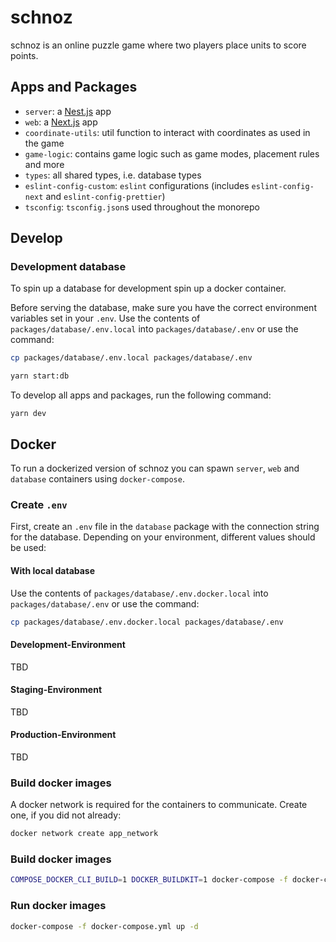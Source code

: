 # schnoz

schnoz is an online puzzle game where two players place units to score points.

## Apps and Packages

- `server`: a [Nest.js](https://nestjs.com/) app
- `web`: a [Next.js](https://nextjs.org/) app
- `coordinate-utils`: util function to interact with coordinates as used in the game
- `game-logic`: contains game logic such as game modes, placement rules and more
- `types`: all shared types, i.e. database types
- `eslint-config-custom`: `eslint` configurations (includes `eslint-config-next` and `eslint-config-prettier`)
- `tsconfig`: `tsconfig.json`s used throughout the monorepo

## Develop

### Development database

To spin up a database for development spin up a docker container.

Before serving the database, make sure you have the correct environment variables set in your `.env`. Use the contents of `packages/database/.env.local` into `packages/database/.env` or use the command:

```sh
cp packages/database/.env.local packages/database/.env
```

```sh
yarn start:db
```

To develop all apps and packages, run the following command:

```
yarn dev
```

## Docker

To run a dockerized version of schnoz you can spawn `server`, `web` and `database` containers using `docker-compose`.

### Create `.env`

First, create an `.env` file in the `database` package with the connection string for the database. Depending on your environment, different values should be used:

#### With local database

Use the contents of `packages/database/.env.docker.local` into `packages/database/.env` or use the command:

```sh
cp packages/database/.env.docker.local packages/database/.env
```

#### Development-Environment

TBD

#### Staging-Environment

TBD

#### Production-Environment

TBD

### Build docker images

A docker network is required for the containers to communicate. Create one, if you did not already:

```sh
docker network create app_network
```

### Build docker images

```sh
COMPOSE_DOCKER_CLI_BUILD=1 DOCKER_BUILDKIT=1 docker-compose -f docker-compose.yml build
```

### Run docker images

```sh
docker-compose -f docker-compose.yml up -d
```
